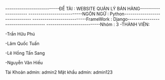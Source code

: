 ﻿---------------------------ĐỀ TÀI : WEBSITE QUẢN LÝ BÁN HÀNG---------------------
---------------------------NGÔN NGỮ : Python-------------------------------
---------------------------FrameWork : Django------------------------------------
---------------------------Nhóm : 3
-THÀNH VIÊN:

-Trần Hữu Phú

-Lâm Quốc Tuấn

-Lê Hồng Tấn Sang

-Nguyễn Văn Hiếu

Tài Khoản admin: admin2
Mật khẩu admin:  admin123
